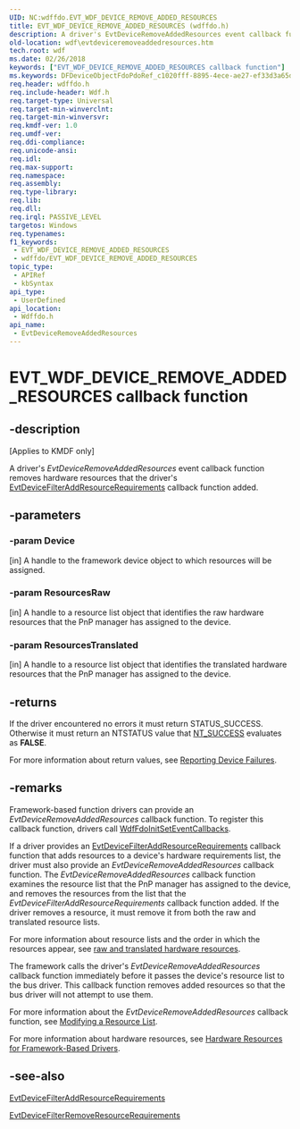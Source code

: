 ```yaml
---
UID: NC:wdffdo.EVT_WDF_DEVICE_REMOVE_ADDED_RESOURCES
title: EVT_WDF_DEVICE_REMOVE_ADDED_RESOURCES (wdffdo.h)
description: A driver's EvtDeviceRemoveAddedResources event callback function removes hardware resources that the driver's EvtDeviceFilterAddResourceRequirements callback function added.
old-location: wdf\evtdeviceremoveaddedresources.htm
tech.root: wdf
ms.date: 02/26/2018
keywords: ["EVT_WDF_DEVICE_REMOVE_ADDED_RESOURCES callback function"]
ms.keywords: DFDeviceObjectFdoPdoRef_c1020fff-8895-4ece-ae27-ef33d3a65de6.xml, EVT_WDF_DEVICE_REMOVE_ADDED_RESOURCES, EVT_WDF_DEVICE_REMOVE_ADDED_RESOURCES callback, EvtDeviceRemoveAddedResources, EvtDeviceRemoveAddedResources callback function, kmdf.evtdeviceremoveaddedresources, wdf.evtdeviceremoveaddedresources, wdffdo/EvtDeviceRemoveAddedResources
req.header: wdffdo.h
req.include-header: Wdf.h
req.target-type: Universal
req.target-min-winverclnt: 
req.target-min-winversvr: 
req.kmdf-ver: 1.0
req.umdf-ver: 
req.ddi-compliance: 
req.unicode-ansi: 
req.idl: 
req.max-support: 
req.namespace: 
req.assembly: 
req.type-library: 
req.lib: 
req.dll: 
req.irql: PASSIVE_LEVEL
targetos: Windows
req.typenames: 
f1_keywords:
 - EVT_WDF_DEVICE_REMOVE_ADDED_RESOURCES
 - wdffdo/EVT_WDF_DEVICE_REMOVE_ADDED_RESOURCES
topic_type:
 - APIRef
 - kbSyntax
api_type:
 - UserDefined
api_location:
 - Wdffdo.h
api_name:
 - EvtDeviceRemoveAddedResources
---
```


# EVT_WDF_DEVICE_REMOVE_ADDED_RESOURCES callback function


## -description

<p class="CCE_Message">[Applies to KMDF only]</p>

A driver's <i>EvtDeviceRemoveAddedResources</i> event callback function removes hardware resources that the driver's <a href="/windows-hardware/drivers/ddi/wdffdo/nc-wdffdo-evt_wdf_device_filter_resource_requirements">EvtDeviceFilterAddResourceRequirements</a> callback function added.

## -parameters

### -param Device 

[in]
A handle to the framework device object to which resources will be assigned.

### -param ResourcesRaw 

[in]
A handle to a resource list object that identifies the raw hardware resources that the PnP manager has assigned to the device.

### -param ResourcesTranslated 

[in]
A handle to a resource list object that identifies the translated hardware resources that the PnP manager has assigned to the device.

## -returns

If the driver encountered no errors it must return STATUS_SUCCESS. Otherwise it must return an NTSTATUS value that <a href="/windows-hardware/drivers/kernel/using-ntstatus-values">NT_SUCCESS</a> evaluates as <b>FALSE</b>.

For more information about return values, see <a href="/windows-hardware/drivers/wdf/reporting-device-failures">Reporting Device Failures</a>.

## -remarks

Framework-based function drivers can provide an <i>EvtDeviceRemoveAddedResources</i> callback function. To register this callback function, drivers call <a href="/windows-hardware/drivers/ddi/wdffdo/nf-wdffdo-wdffdoinitseteventcallbacks">WdfFdoInitSetEventCallbacks</a>.

If a driver provides an <a href="/windows-hardware/drivers/ddi/wdffdo/nc-wdffdo-evt_wdf_device_filter_resource_requirements">EvtDeviceFilterAddResourceRequirements</a> callback function that adds resources to a device's hardware requirements list, the driver must also provide an <i>EvtDeviceRemoveAddedResources</i> callback function. The <i>EvtDeviceRemoveAddedResources</i> callback function examines the resource list that the PnP manager has assigned to the device, and removes the resources from the list that the <i>EvtDeviceFilterAddResourceRequirements</i> callback function added. If the driver removes a resource, it must remove it from both the raw and translated resource lists.

For more information about resource lists and the order in which the resources appear, see <a href="/windows-hardware/drivers/wdf/raw-and-translated-resources">raw and translated hardware resources</a>.

The framework calls the driver's <i>EvtDeviceRemoveAddedResources</i> callback function immediately before it passes the device's resource list to the bus driver. This callback function removes added resources so that the bus driver will not attempt to use them. 

For more information about the <i>EvtDeviceRemoveAddedResources</i> callback function, see <a href="/windows-hardware/drivers/wdf/modifying-a-resource-list">Modifying a Resource List</a>.

For more information about hardware resources, see <a href="/windows-hardware/drivers/wdf/hardware-resources-for-kmdf-drivers">Hardware Resources for Framework-Based Drivers</a>.

## -see-also

<a href="/windows-hardware/drivers/ddi/wdffdo/nc-wdffdo-evt_wdf_device_filter_resource_requirements">EvtDeviceFilterAddResourceRequirements</a>



<a href="/windows-hardware/drivers/ddi/wdffdo/nc-wdffdo-evt_wdf_device_filter_resource_requirements">EvtDeviceFilterRemoveResourceRequirements</a>

